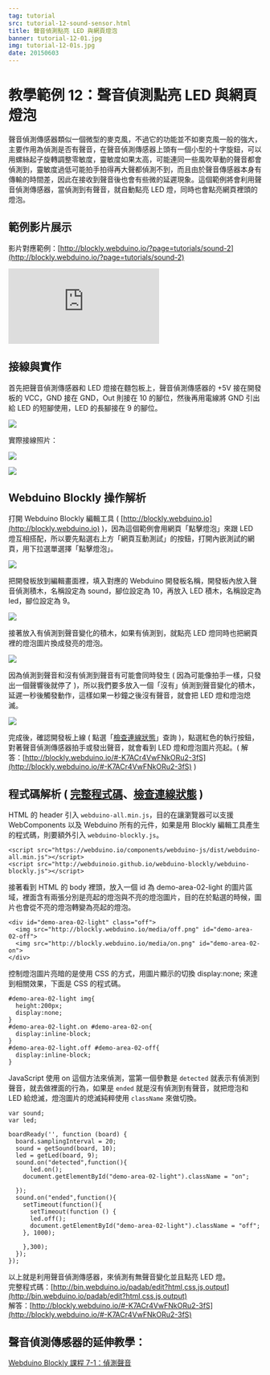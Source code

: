 ```yaml
---
tag: tutorial
src: tutorial-12-sound-sensor.html
title: 聲音偵測點亮 LED 與網頁燈泡
banner: tutorial-12-01.jpg
img: tutorial-12-01s.jpg
date: 20150603
---
```


<!-- @@master  = ../../_layout.html-->

<!-- @@block  =  meta-->

<title>教學範例 12：聲音偵測點亮 LED 與網頁燈泡 :::: Webduino = Web × Arduino</title>

<meta name="description" content="聲音偵測傳感器類似一個微型的麥克風，不過它的功能並不如麥克風一般的強大，主要作用為偵測是否有聲音，在聲音偵測傳感器上頭有一個小型的十字旋鈕，可以用螺絲起子旋轉調整零敏度，靈敏度如果太高，可能連同一些風吹草動的聲音都會偵測到，靈敏度過低可能拍手拍得再大聲都偵測不到。">

<meta itemprop="description" content="聲音偵測傳感器類似一個微型的麥克風，不過它的功能並不如麥克風一般的強大，主要作用為偵測是否有聲音，在聲音偵測傳感器上頭有一個小型的十字旋鈕，可以用螺絲起子旋轉調整零敏度，靈敏度如果太高，可能連同一些風吹草動的聲音都會偵測到，靈敏度過低可能拍手拍得再大聲都偵測不到。">

<meta property="og:description" content="聲音偵測傳感器類似一個微型的麥克風，不過它的功能並不如麥克風一般的強大，主要作用為偵測是否有聲音，在聲音偵測傳感器上頭有一個小型的十字旋鈕，可以用螺絲起子旋轉調整零敏度，靈敏度如果太高，可能連同一些風吹草動的聲音都會偵測到，靈敏度過低可能拍手拍得再大聲都偵測不到。">

<meta property="og:title" content="教學範例 12：聲音偵測點亮 LED 與網頁燈泡" >

<meta property="og:url" content="https://webduino.io/tutorials/tutorial-12-sound-sensor.html">

<meta property="og:image" content="https://webduino.io/img/tutorials/tutorial-12-01s.jpg">

<meta itemprop="image" content="https://webduino.io/img/tutorials/tutorial-12-01s.jpg">

<include src="../_include-tutorials.html"></include>

<!-- @@close-->

<!-- @@block  =  preAndNext-->

<include src="../_include-tutorials-content.html"></include>

<!-- @@close-->



<!-- @@block  =  tutorials-->

# 教學範例 12：聲音偵測點亮 LED 與網頁燈泡

聲音偵測傳感器類似一個微型的麥克風，不過它的功能並不如麥克風一般的強大，主要作用為偵測是否有聲音，在聲音偵測傳感器上頭有一個小型的十字旋鈕，可以用螺絲起子旋轉調整零敏度，靈敏度如果太高，可能連同一些風吹草動的聲音都會偵測到，靈敏度過低可能拍手拍得再大聲都偵測不到，而且由於聲音傳感器本身有傳輸的時間差，因此在接收到聲音後也會有些微的延遲現象。這個範例將會利用聲音偵測傳感器，當偵測到有聲音，就自動點亮 LED 燈，同時也會點亮網頁裡頭的燈泡。

## 範例影片展示

影片對應範例：[http://blockly.webduino.io/?page=tutorials/sound-2](http://blockly.webduino.io/?page=tutorials/sound-2) 

<iframe class="youtube" src="https://www.youtube.com/embed/0NFEsS-FvMw" frameborder="0" allowfullscreen></iframe>

## 接線與實作

首先把聲音偵測傳感器和 LED 燈接在麵包板上，聲音偵測傳感器的 +5V 接在開發板的 VCC，GND 接在 GND，Out 則接在 10 的腳位，然後再用電線將 GND 引出給 LED 的短腳使用，LED 的長腳接在 9 的腳位。

![](../img/tutorials/tutorial-12-02.jpg)

實際接線照片：

![](../img/tutorials/tutorial-12-03.jpg)

![](../img/tutorials/tutorial-12-04.jpg)

## Webduino Blockly 操作解析

打開 Webduino Blockly 編輯工具 ( [http://blockly.webduino.io](http://blockly.webduino.io) )，因為這個範例會用網頁「點擊燈泡」來跟 LED 燈互相搭配，所以要先點選右上方「網頁互動測試」的按鈕，打開內嵌測試的網頁，用下拉選單選擇「點擊燈泡」。

![](../img/tutorials/tutorial-12-06.jpg)

把開發板放到編輯畫面裡，填入對應的 Webduino 開發板名稱，開發板內放入聲音偵測積木，名稱設定為 sound，腳位設定為 10，再放入 LED 積木，名稱設定為 led，腳位設定為 9。

![](../img/tutorials/tutorial-12-07.jpg)

接著放入有偵測到聲音變化的積木，如果有偵測到，就點亮 LED 燈同時也把網頁裡的燈泡圖片換成發亮的燈泡。

![](../img/tutorials/tutorial-12-08.jpg)

因為偵測到聲音和沒有偵測到聲音有可能會同時發生 ( 因為可能像拍手一樣，只發出一個聲響後就停了 )，所以我們要多放入一個「沒有」偵測到聲音變化的積木，延遲一秒後觸發動作，這樣如果一秒鐘之後沒有聲音，就會把 LED 燈和燈泡熄滅。

![](../img/tutorials/tutorial-12-09.jpg)

完成後，確認開發板上線 ( 點選「[檢查連線狀態](https://webduino.io/device.html)」查詢 )，點選紅色的執行按鈕，對著聲音偵測傳感器拍手或發出聲音，就會看到 LED 燈和燈泡圖片亮起。( 解答：[http://blockly.webduino.io/#-K7ACr4VwFNkORu2-3fS](http://blockly.webduino.io/#-K7ACr4VwFNkORu2-3fS) )

## 程式碼解析 ( [完整程式碼](http://bin.webduino.io/padab/edit?html,css,js,output)、[檢查連線狀態](https://webduino.io/device.html) )

HTML 的 header 引入 `webduino-all.min.js`，目的在讓瀏覽器可以支援 WebComponents 以及 Webduino 所有的元件，如果是用 Blockly 編輯工具產生的程式碼，則要額外引入 `webduino-blockly.js`。

	<script src="https://webduino.io/components/webduino-js/dist/webduino-all.min.js"></script>
	<script src="http://webduinoio.github.io/webduino-blockly/webduino-blockly.js"></script>

接著看到 HTML 的 body 裡頭，放入一個 id 為 demo-area-02-light 的圖片區域，裡面含有兩張分別是亮起的燈泡與不亮的燈泡圖片，目的在於點選的時候，圖片也會從不亮的燈泡轉變為亮起的燈泡。

	<div id="demo-area-02-light" class="off">
	  <img src="http://blockly.webduino.io/media/off.png" id="demo-area-02-off">
	  <img src="http://blockly.webduino.io/media/on.png" id="demo-area-02-on">
	</div>

控制燈泡圖片亮暗的是使用 CSS 的方式，用圖片顯示的切換 display:none; 來達到相關效果，下面是 CSS 的程式碼。

	#demo-area-02-light img{
	  height:200px;
	  display:none;
	}
	#demo-area-02-light.on #demo-area-02-on{
	  display:inline-block;
	}
	#demo-area-02-light.off #demo-area-02-off{
	  display:inline-block;
	}

JavaScript 使用 on 這個方法來偵測，當第一個參數是 `detected` 就表示有偵測到聲音，就去做裡面的行為，如果是 `ended` 就是沒有偵測到有聲音，就把燈泡和 LED 給熄滅，燈泡圖片的熄滅純粹使用 `className` 來做切換。

	var sound;
	var led;

	boardReady('', function (board) {
	  board.samplingInterval = 20;
	  sound = getSound(board, 10);
	  led = getLed(board, 9);
	  sound.on("detected",function(){
	      led.on();
	    document.getElementById("demo-area-02-light").className = "on";

	  });
	  sound.on("ended",function(){
	    setTimeout(function(){
	      setTimeout(function () {
	      led.off();
	      document.getElementById("demo-area-02-light").className = "off";
	    }, 1000);

	    },300);
	  });
	});

以上就是利用聲音偵測傳感器，來偵測有無聲音變化並且點亮 LED 燈。  
完整程式碼：[http://bin.webduino.io/padab/edit?html,css,js,output](http://bin.webduino.io/padab/edit?html,css,js,output)  
解答：[http://blockly.webduino.io/#-K7ACr4VwFNkORu2-3fS](http://blockly.webduino.io/#-K7ACr4VwFNkORu2-3fS)

## 聲音偵測傳感器的延伸教學：

[Webduino Blockly 課程 7-1：偵測聲音](http://blockly.webduino.io/?lang=zh-hant&page=tutorials/sound-1#-JvxeaQ60xcOYLuXKCke)


<!-- @@close-->